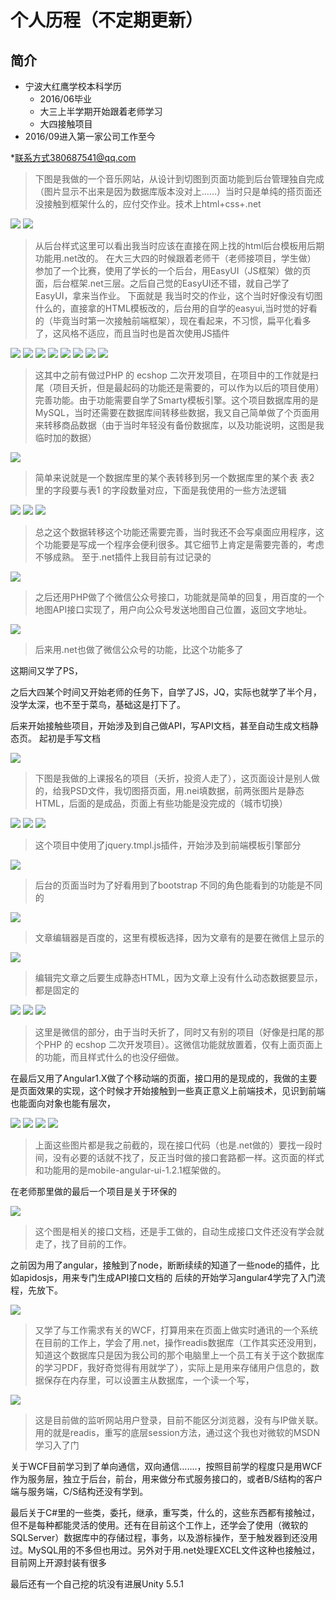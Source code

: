 # 个人历程（不定期更新）
## 简介
* 宁波大红鹰学校本科学历
    * 2016/06毕业
    * 大三上半学期开始跟着老师学习
    * 大四接触项目
* 2016/09进入第一家公司工作至今

*联系方式380687541@qq.com
>下图是我做的一个音乐网站，从设计到切图到页面功能到后台管理独自完成（图片显示不出来是因为数据库版本没对上……）当时只是单纯的搭页面还没接触到框架什么的，应付交作业。技术上html+css+.net
 
 ![ ](https://github.com/out-of-my-mind/findjob/blob/master/img/1.jpg)
 ![ ](https://github.com/out-of-my-mind/findjob/blob/master/img/2.jpg)
>从后台样式这里可以看出我当时应该在直接在网上找的html后台模板用后期功能用.net改的。
在大三大四的时候跟着老师干（老师接项目，学生做）
参加了一个比赛，使用了学长的一个后台，用EasyUI（JS框架）做的页面，后台框架.net三层。之后自己觉的EasyUI还不错，就自己学了EasyUI，拿来当作业。
下面就是 我当时交的作业，这个当时好像没有切图什么的，直接拿的HTML模板改的，后台用的自学的easyui,当时觉的好看的（毕竟当时第一次接触前端框架），现在看起来，不习惯，扁平化看多了，这风格不适应，而且当时也是首次使用JS插件
 
 ![ ](https://github.com/out-of-my-mind/findjob/blob/master/img/3.jpg)
 ![ ](https://github.com/out-of-my-mind/findjob/blob/master/img/4.jpg)
 ![ ](https://github.com/out-of-my-mind/findjob/blob/master/img/5.jpg)
 ![ ](https://github.com/out-of-my-mind/findjob/blob/master/img/6.jpg)
 ![ ](https://github.com/out-of-my-mind/findjob/blob/master/img/7.jpg)
 ![ ](https://github.com/out-of-my-mind/findjob/blob/master/img/8.jpg)
 ![ ](https://github.com/out-of-my-mind/findjob/blob/master/img/9.jpg)
 ![ ](https://github.com/out-of-my-mind/findjob/blob/master/img/10.jpg) 
    

>这其中之前有做过PHP 的 ecshop 二次开发项目，在项目中的工作就是扫尾（项目夭折，但是最起码的功能还是需要的，可以作为以后的项目使用）完善功能。由于功能需要自学了Smarty模板引擎。这个项目数据库用的是MySQL，当时还需要在数据库间转移些数据，我又自己简单做了个页面用来转移商品数据（由于当时年轻没有备份数据库，以及功能说明，这图是我临时加的数据）

 ![ ](https://github.com/out-of-my-mind/findjob/blob/master/img/11.jpg) 
>简单来说就是一个数据库里的某个表转移到另一个数据库里的某个表
 表2 里的字段要与表1 的字段数量对应，下面是我使用的一些方法逻辑

 ![ ](https://github.com/out-of-my-mind/findjob/blob/master/img/121.jpg)
 ![ ](https://github.com/out-of-my-mind/findjob/blob/master/img/1211.jpg)
 ![ ](https://github.com/out-of-my-mind/findjob/blob/master/img/12111.jpg)

>总之这个数据转移这个功能还需要完善，当时我还不会写桌面应用程序，这个功能要是写成一个程序会便利很多。其它细节上肯定是需要完善的，考虑不够成熟。
至于.net插件上我目前有过记录的

 ![ ](https://github.com/out-of-my-mind/findjob/blob/master/img/12.jpg)

>之后还用PHP做了个微信公众号接口，功能就是简单的回复，用百度的一个地图API接口实现了，用户向公众号发送地图自己位置，返回文字地址。

 ![ ](https://github.com/out-of-my-mind/findjob/blob/master/img/13.jpg)

>后来用.net也做了微信公众号的功能，比这个功能多了

这期间又学了PS，

之后大四某个时间又开始老师的任务下，自学了JS，JQ，实际也就学了半个月，没学太深，也不至于菜鸟，基础这是打下了。

后来开始接触些项目，开始涉及到自己做API，写API文档，甚至自动生成文档静态页。
起初是手写文档

![ ](https://github.com/out-of-my-mind/findjob/blob/master/img/14.jpg)

>下图是我做的上课报名的项目（夭折，投资人走了），这页面设计是别人做的，给我PSD文件，我切图搭页面，用.nei填数据，前两张图片是静态HTML，后面的是成品，页面上有些功能是没完成的（城市切换）

![ ](https://github.com/out-of-my-mind/findjob/blob/master/img/15.jpg)
![ ](https://github.com/out-of-my-mind/findjob/blob/master/img/16.jpg)
![ ](https://github.com/out-of-my-mind/findjob/blob/master/img/17.jpg)

>这个项目中使用了jquery.tmpl.js插件，开始涉及到前端模板引擎部分

![ ](https://github.com/out-of-my-mind/findjob/blob/master/img/18.jpg)
 
>后台的页面当时为了好看用到了bootstrap
不同的角色能看到的功能是不同的

![ ](https://github.com/out-of-my-mind/findjob/blob/master/img/19.jpg)

>文章编辑器是百度的，这里有模板选择，因为文章有的是要在微信上显示的

![ ](https://github.com/out-of-my-mind/findjob/blob/master/img/20.jpg)

>编辑完文章之后要生成静态HTML，因为文章上没有什么动态数据要显示，都是固定的

![ ](https://github.com/out-of-my-mind/findjob/blob/master/img/21.jpg) 
![ ](https://github.com/out-of-my-mind/findjob/blob/master/img/22.jpg)
![ ](https://github.com/out-of-my-mind/findjob/blob/master/img/23.jpg)

>这里是微信的部分，由于当时夭折了，同时又有别的项目（好像是扫尾的那个PHP 的 ecshop 二次开发项目）。这微信功能就放置着，仅有上面页面上的功能，而且样式什么的也没仔细做。

在最后又用了Angular1.X做了个移动端的页面，接口用的是现成的，我做的主要是页面效果的实现，这个时候才开始接触到一些真正意义上前端技术，见识到前端也能面向对象也能有层次，

 ![ ](https://github.com/out-of-my-mind/findjob/blob/master/img/24.jpg)
 ![ ](https://github.com/out-of-my-mind/findjob/blob/master/img/25.jpg)
 ![ ](https://github.com/out-of-my-mind/findjob/blob/master/img/26.jpg)
 ![ ](https://github.com/out-of-my-mind/findjob/blob/master/img/27.jpg)

>上面这些图片都是我之前截的，现在接口代码（也是.net做的）要找一段时间，没有必要的话就不找了，反正当时做的接口套路都一样。这页面的样式和功能用的是mobile-angular-ui-1.2.1框架做的。


在老师那里做的最后一个项目是关于环保的

![ ](https://github.com/out-of-my-mind/findjob/blob/master/img/28.jpg)

>这个图是相关的接口文档，还是手工做的，自动生成接口文件还没有学会就走了，找了目前的工作。

之前因为用了angular，接触到了node，断断续续的知道了一些node的插件，比如apidosjs，用来专门生成API接口文档的
后续的开始学习angular4学完了入门流程，先放下。

![ ](https://github.com/out-of-my-mind/findjob/blob/master/img/29.jpg)

>又学了与工作需求有关的WCF，打算用来在页面上做实时通讯的一个系统
在目前的工作上，学会了用.net，操作readis数据库（工作其实还没用到，知道这个数据库只是因为我公司的那个电脑里上一个员工有关于这个数据库的学习PDF，我好奇觉得有用就学了），实际上是用来存储用户信息的，数据保存在内存里，可以设置主从数据库，一个读一个写，

![ ](https://github.com/out-of-my-mind/findjob/blob/master/img/30.jpg)

>这是目前做的监听网站用户登录，目前不能区分浏览器，没有与IP做关联。用的就是readis，重写的底层session方法，通过这个我也对微软的MSDN学习入了门


关于WCF目前学习到了单向通信，双向通信…….，按照目前学的程度只是用WCF作为服务层，独立于后台，前台，用来做分布式服务接口的，或者B/S结构的客户端与服务端，C/S结构还没有学到。

最后关于C#里的一些类，委托，继承，重写类，什么的，这些东西都有接触过，但不是每种都能灵活的使用。还有在目前这个工作上，还学会了使用（微软的SQLServer）数据库中的存储过程，事务，以及游标操作，至于触发器到还没用过。MySQL用的不多但也用过。另外对于用.net处理EXCEL文件这种也接触过，目前网上开源封装有很多

最后还有一个自己挖的坑没有进展Unity 5.5.1
